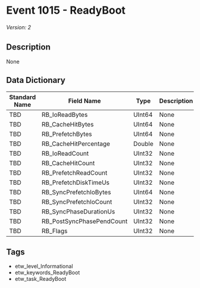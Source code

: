 # Event 1015 - ReadyBoot
###### Version: 2

## Description
None

## Data Dictionary
|Standard Name|Field Name|Type|Description|Sample Value|
|---|---|---|---|---|
|TBD|RB_IoReadBytes|UInt64|None|`None`|
|TBD|RB_CacheHitBytes|UInt64|None|`None`|
|TBD|RB_PrefetchBytes|UInt64|None|`None`|
|TBD|RB_CacheHitPercentage|Double|None|`None`|
|TBD|RB_IoReadCount|UInt32|None|`None`|
|TBD|RB_CacheHitCount|UInt32|None|`None`|
|TBD|RB_PrefetchReadCount|UInt32|None|`None`|
|TBD|RB_PrefetchDiskTimeUs|UInt32|None|`None`|
|TBD|RB_SyncPrefetchIoBytes|UInt64|None|`None`|
|TBD|RB_SyncPrefetchIoCount|UInt32|None|`None`|
|TBD|RB_SyncPhaseDurationUs|UInt32|None|`None`|
|TBD|RB_PostSyncPhasePendCount|UInt32|None|`None`|
|TBD|RB_Flags|UInt32|None|`None`|

## Tags
* etw_level_Informational
* etw_keywords_ReadyBoot
* etw_task_ReadyBoot